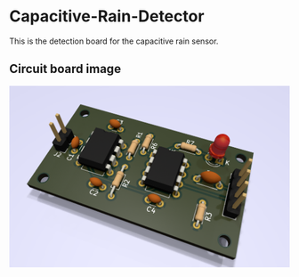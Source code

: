 # Capacitive-Rain-Detector
This is the detection board for the capacitive rain sensor.

## Circuit board image
![Circuit board image](https://github.com/naoto64/Capacitive-Rain-Detector/blob/master/rain-cap-detector.png)
